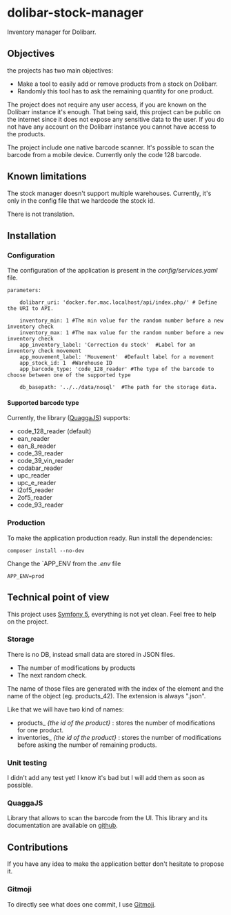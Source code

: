 # dolibar-stock-manager
Inventory manager for Dolibarr.

## Objectives
the projects has two main objectives:
* Make a tool to easily add or remove products from a stock on Dolibarr.
* Randomly this tool has to ask the remaining quantity for one product.

The project does not require any user access, if you are known on the Dolibarr instance it's enough.
That being said, this project can be public on the internet since it does not expose any sensitive data to the user.
If you do not have any account on the Dolibarr instance you cannot have access to the products.

The project include one native barcode scanner. It's possible to scan the barcode from a mobile device. Currently only the code 128 barcode.

## Known limitations
The stock manager doesn't support multiple warehouses. Currently, it's only in the config file that we hardcode the stock id.

There is not translation.
## Installation

### Configuration
The configuration of the application is present in the _config/services.yaml_ file. 

```
parameters:

    dolibarr_uri: 'docker.for.mac.localhost/api/index.php/' # Define the URI to API.

    inventory_min: 1 #The min value for the random number before a new inventory check
    inventory_max: 1 #The max value for the random number before a new inventory check
    app_inventory_label: 'Correction du stock'  #Label for an inventory check movement
    app_mouvement_label: 'Mouvement'  #Default label for a movement
    app_stock_id: 1  #Warehouse ID
    app_barcode_type: 'code_128_reader' #The type of the barcode to choose between one of the supported type

    db_basepath: '../../data/nosql'  #The path for the storage data.
```

#### Supported barcode type
Currently, the library ([QuaggaJS](https://github.com/serratus/quaggaJS)) supports: 
* code_128_reader (default)
* ean_reader
* ean_8_reader
* code_39_reader
* code_39_vin_reader
* codabar_reader
* upc_reader
* upc_e_reader
* i2of5_reader
* 2of5_reader
* code_93_reader

### Production
To make the application production ready. Run install the dependencies:

```
composer install --no-dev
```

Change the `APP_ENV from the _.env_ file 
```
APP_ENV=prod
```


## Technical point of view 

This project uses [Symfony 5](http://symfony.com/), everything is not yet clean. Feel free to help on the project.  

### Storage
There is no DB, instead small data are stored in JSON files.
* The number of modifications by products
* The next random check.

The name of those files are generated with the index of the element and the name of the object (eg. products_42). 
The extension is always ".json".

Like that we will have two kind of names: 
* products_ _{the id of the product}_ : stores the number of modifications for one product.
* inventories_  _{the id of the product}_ : stores the number of modifications before asking the number of remaining products.

### Unit testing
I didn't add any test yet! I know it's bad but I will add them as soon as possible. 

### QuaggaJS
Library that allows to scan the barcode from the UI. This library and its documentation are available on [github](https://github.com/serratus/quaggaJS).

## Contributions
If you have any idea to make the application better don't hesitate to propose it.

### Gitmoji
To directly see what does one commit, I use [Gitmoji](https://gitmoji.carloscuesta.me/).
